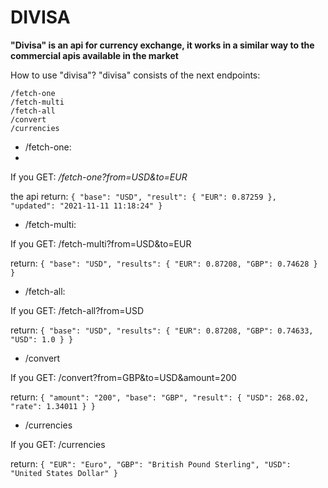 # DIVISA

**"Divisa" is an api for currency exchange, it works in a similar way to the commercial apis available in the market**

How to use "divisa"?
"divisa" consists of the next endpoints:

``` [python]
/fetch-one
/fetch-multi
/fetch-all
/convert
/currencies
```



* /fetch-one:
* 
If you GET: */fetch-one?from=USD&to=EUR*

the api return: 
`{
  "base": "USD",
  "result": {
    "EUR": 0.87259
  },
  "updated": "2021-11-11 11:18:24"
}`



* /fetch-multi:

If you GET: /fetch-multi?from=USD&to=EUR

return:
`{
  "base": "USD",
  "results": {
    "EUR": 0.87208,
    "GBP": 0.74628
  }
}`

* /fetch-all:

If you GET: /fetch-all?from=USD

return:
`{
  "base": "USD",
  "results": {
    "EUR": 0.87208,
    "GBP": 0.74633,
    "USD": 1.0
  }
}`

* /convert

If you GET: /convert?from=GBP&to=USD&amount=200

return: 
`{
  "amount": "200",
  "base": "GBP",
  "result": {
    "USD": 268.02,
    "rate": 1.34011
  }
}`

* /currencies

If you GET: /currencies

return: 
`{
  "EUR": "Euro",
  "GBP": "British Pound Sterling",
  "USD": "United States Dollar"
}`


